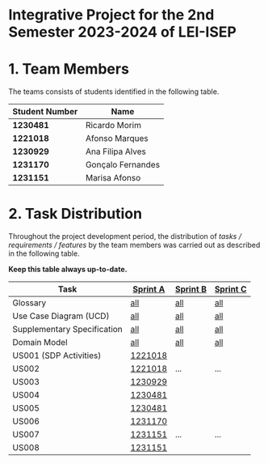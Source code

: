 # Integrative Project for the 2nd Semester 2023-2024 of LEI-ISEP

# 1. Team Members

The teams consists of students identified in the following table.

| Student Number | Name              |
|----------------|-------------------|
| **1230481**    | Ricardo Morim     |
| **1221018**    | Afonso Marques    |
| **1230929**    | Ana Filipa Alves  |
| **1231170**    | Gonçalo Fernandes |
| **1231151**    | Marisa Afonso     |

# 2. Task Distribution ###

Throughout the project development period, the distribution of _tasks / requirements / features_ by the team members
was carried out as described in the following table.

**Keep this table always up-to-date.**

| Task                        | [Sprint A](sprintA/Readme.md)                                                              | [Sprint B](sprintB/Readme.md)                                                              | [Sprint C](sprintC/Readme.md)                                                              |
|-----------------------------|--------------------------------------------------------------------------------------------|--------------------------------------------------------------------------------------------|--------------------------------------------------------------------------------------------|
| Glossary                    | [all](sprintA/global-artifacts/01.requirements-engineering/glossary.md)                    | [all](sprintB/global-artifacts/01.engineering-requirements/glossary.md)                    | [all](sprintC/global-artifacts/01.engineering-requirements/glossary.md)                    |
| Use Case Diagram (UCD)      | [all](sprintA/global-artifacts/01.requirements-engineering/use-case-diagram.md)            | [all](sprintB/global-artifacts/01.engineering-requirements/use-case-diagram.md)            | [all](sprintC/global-artifacts/01.engineering-requirements/use-case-diagram.md)            |
| Supplementary Specification | [all](sprintA/global-artifacts/01.requirements-engineering/supplementary-specification.md) | [all](sprintB/global-artifacts/01.engineering-requirements/supplementary-specification.md) | [all](sprintC/global-artifacts/01.engineering-requirements/supplementary-specification.md) |
| Domain Model                | [all](sprintA/global-artifacts/02.analysis/analysis.md)                                    | [all](sprintB/global-artifacts/02.analysis/analysis.md)                                    | [all](sprintC/global-artifacts/02.analysis/analysis.md)                                    |
| US001 (SDP Activities)      | [1221018](sprintA/us001/Readme.md)                                                         |                                                                                            |                                                                                            |
| US002                       | [1221018](sprintA/us002/Readme.md)                                                         | ...                                                                                        | ...                                                                                        |
| US003                       | [1230929](sprintA/us003/Readme.md)                                                         |                                                                                            |                                                                                            |
| US004                       | [1230481](sprintA/us004/Readme.md)                                                         |                                                                                            |                                                                                            |
| US005                       | [1230481](sprintA/us005/Readme.md)                                                         |                                                                                            |                                                                                            |
| US006                       | [1231170](sprintA/us006/Readme.md)                                                         |                                                                                            |                                                                                            |
| US007                       | [1231151](sprintA/us007/Readme.md)                                                         | ...                                                                                        | ...                                                                                        |
| US008                       | [1231151](sprintA/us008/Readme.md)                                                         |                                                                                            |                                                                                            |
